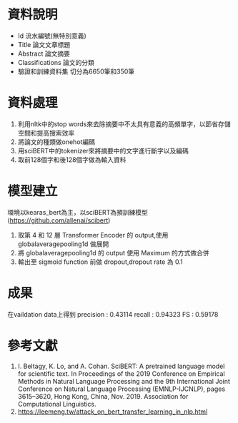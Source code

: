 # 資料說明
* Id
    流水編號(無特別意義)
* Title
    論文文章標題
* Abstract
    論文摘要
* Classifications
    論文的分類
* 驗證和訓練資料集
  切分為6650筆和350筆
# 資料處理
  1. 利用nltk中的stop words來去除摘要中不太具有意義的高頻單字，以節省存儲空間和提高搜索效率
  2. 將論文的種類做onehot編碼
  3. 用sciBERT中的tokenizer來將摘要中的文字進行斷字以及編碼
  4. 取前128個字和後128個字做為輸入資料
# 模型建立
環境以kearas_bert為主，以sciBERT為預訓練模型(https://github.com/allenai/scibert)

1. 取第 4 和 12 層 Transformer Encoder 的 output,使用 globalaveragepooling1d 做展開
2. 將 globalaveragepooling1d 的 output 使用 Maximum 的方式做合併
3. 輸出至 sigmoid function 前做 dropout,dropout rate 為 0.1
# 成果
在vaildation data上得到
precision : 0.43114
recall : 0.94323
FS : 0.59178
# 參考文獻
1. I. Beltagy, K. Lo, and A. Cohan. SciBERT: A pretrained language model for scientific text. In Proceedings of the 2019 Conference on Empirical Methods in Natural Language Processing and the 9th International Joint Conference on Natural Lan­guage Processing (EMNLP­-IJCNLP), pages 3615–3620, Hong Kong, China, Nov. 2019. Association for Computational Linguistics.
2. https://leemeng.tw/attack_on_bert_transfer_learning_in_nlp.html
